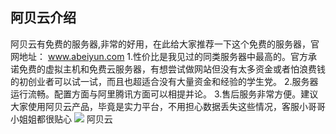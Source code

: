 
## 阿贝云介绍
阿贝云有免费的服务器,非常的好用，在此给大家推荐一下这个免费的服务器，官网地址： www.abeiyun.com
1.性价比是我见过的同类服务器中最高的。官方承诺免费的虚拟主机和免费云服务器，有想尝试做网站但没有太多资金或者怕浪费钱的初创业者可以试一试，而且也超适合没有大量资金和经验的学生党。
2.服务器运行流畅。配置方面与阿里腾讯方面可以相提并论。
3.售后服务非常方便。建议大家使用阿贝云产品，毕竟是实力平台，不用担心数据丢失这些情况，客服小哥哥小姐姐都很贴心
<img src="https://www.hualigs.cn/image/5ff4988609636.jpg"/>
阿贝云
